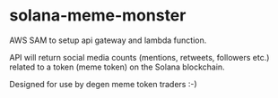 # solana-meme-monster

AWS SAM to setup api gateway and lambda function.

API will return social media counts (mentions, retweets, followers etc.) related to a token (meme token) on the Solana blockchain. 

Designed for use by degen meme token traders :-) 



